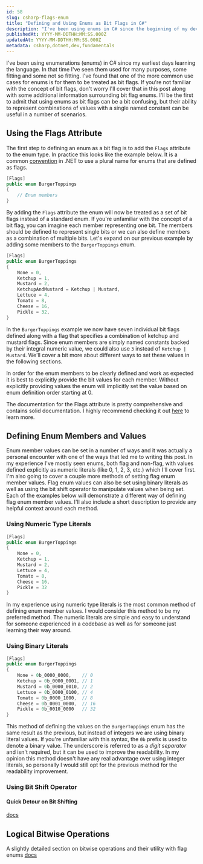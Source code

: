 ```yaml
---
id: 58
slug: csharp-flags-enum
title: "Defining and Using Enums as Bit Flags in C#"
description: "I've been using enums in C# since the beginning of my development career. In this post, we are going to dive into how the Flags attribute can be applied to enums and also the different kinds of operations that come into play we an enum is defined as a bit flag. Let's dive in!"
publishedAt: YYYY-MM-DDTHH:MM:SS.000Z
updatedAt: YYYY-MM-DDTHH:MM:SS.000Z
metadata: csharp,dotnet,dev,fundamentals
---
```


I've been using enumerations (enums) in C# since my earliest days learning the language. In that time I've seen them used for many purposes, some fitting and some not so fitting. I've found that one of the more common use cases for enums is for them to be treated as bit flags. If you're not familiar with the concept of bit flags, don't worry I'll cover that in this post along with some additional information surrounding bit flag enums. I'll be the first to admit that using enums as bit flags can be a bit confusing, but their ability to represent combinations of values with a single named constant can be useful in a number of scenarios.

## Using the Flags Attribute

The first step to defining an enum as a bit flag is to add the `Flags` attribute to the enum type. In practice this looks like the example below. It is a common [convention](https://learn.microsoft.com/en-us/dotnet/standard/design-guidelines/names-of-classes-structs-and-interfaces#naming-enumerations) in .NET to use a plural name for enums that are defined as flags.

```csharp
[Flags]
public enum BurgerToppings
{
    // Enum members
}
```

By adding the `Flags` attribute the enum will now be treated as a set of bit flags instead of a standard enum. If you're unfamiliar with the concept of a bit flag, you can imagine each member representing one bit. The members should be defined to represent single bits or we can also define members as a combination of multiple bits. Let's expand on our previous example by adding some members to the `BurgerToppings` enum.

```csharp
[Flags]
public enum BurgerToppings
{
    None = 0,
    Ketchup = 1,
    Mustard = 2,
    KetchupAndMustard = Ketchup | Mustard,
    Lettuce = 4,
    Tomato = 8,
    Cheese = 16,
    Pickle = 32,
}
```

In the `BurgerToppings` example we now have seven individual bit flags defined along with a flag that specifies a combination of ketchup and mustard flags. Since enum members are simply named constants backed by their integral numeric value, we could also use `3` instead of `Ketchup | Mustard`. We'll cover a bit more about different ways to set these values in the following sections.

In order for the enum members to be clearly defined and work as expected it is best to explicitly provide the bit values for each member. Without explicitly providing values the enum will implicitly set the value based on enum definition order starting at 0.

The documentation for the Flags attribute is pretty comprehensive and contains solid documentation. I highly recommend checking it out [here](https://learn.microsoft.com/en-us/dotnet/api/system.flagsattribute) to learn more.

## Defining Enum Members and Values

Enum member values can be set in a number of ways and it was actually a personal encounter with one of the ways that led me to writing this post. In my experience I've mostly seen enums, both flag and non-flag, with values defined explicitly as numeric literals (like 0, 1, 2, 3, etc.) which I'll cover first. I'm also going to cover a couple more methods of setting flag enum member values. Flag enum values can also be set using binary literals as well as using the bit shift operator to manipulate values when being set. Each of the examples below will demonstrate a different way of defining flag enum member values. I'll also include a short description to provide any helpful context around each method.

### Using Numeric Type Literals

```csharp
[Flags]
public enum BurgerToppings
{
    None = 0,
    Ketchup = 1,
    Mustard = 2,
    Lettuce = 4,
    Tomato = 8,
    Cheese = 16,
    Pickle = 32
}
```

In my experience using numeric type literals is the most common method of defining enum member values. I would consider this method to be my preferred method. The numeric literals are simple and easy to understand for someone experienced in a codebase as well as for someone just learning their way around.

### Using Binary Literals

```csharp
[Flags]
public enum BurgerToppings
{
    None = 0b_0000_0000,    // 0
    Ketchup = 0b_0000_0001, // 1
    Mustard = 0b_0000_0010, // 2
    Lettuce = 0b_0000_0100, // 4
    Tomato = 0b_0000_1000,  // 8
    Cheese = 0b_0001_0000,  // 16
    Pickle = 0b_0010_0000   // 32
}
```

This method of defining the values on the `BurgerToppings` enum has the same result as the previous, but instead of integers we are using binary literal values. If you're unfamiliar with this syntax, the `0b` prefix is used to denote a binary value. The underscore is referred to as a _digit separator_ and isn't required, but it can be used to improve the readability. In my opinion this method doesn't have any real advantage over using integer literals, so personally I would still opt for the previous method for the readability improvement.

### Using Bit Shift Operator

#### Quick Detour on Bit Shifting

[docs](https://learn.microsoft.com/en-us/dotnet/csharp/language-reference/operators/bitwise-and-shift-operators#left-shift-operator-)

## Logical Bitwise Operations

A slightly detailed section on bitwise operations and their utility with flag enums
[docs](https://learn.microsoft.com/en-us/dotnet/csharp/language-reference/operators/bitwise-and-shift-operators#logical-and-operator-)
